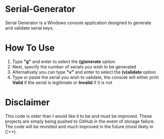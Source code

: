 # Serial-Generator
Serial Generator is a Windows console application designed to generate and validate serial keys.

# How To Use
1. Type **"g"** and enter to select the **(g)enerate** option
2. Next, specify the number of serials you wish to be generated
3. Alternatively you can type **"v"** and enter to select the **(v)alidate** option
4. Type or paste the serial you wish to validate, the console will either print **Valid** if the serial is legitimate or **Invalid** if it is not

# Disclaimer
This code is older than I would like it to be and must be improved. These projects are simply being pushed to GitHub in the event of storage failure. The code will be revisited and much improved in the future (most likely in C++).
